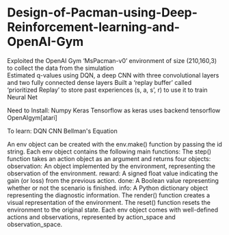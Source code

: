 # Design-of-Pacman-using-Deep-Reinforcement-learning-and-OpenAI-Gym
Exploited the OpenAI Gym ‘MsPacman-v0’ environment of size (210,160,3) to collect the data from the simulation \
Estimated q-values using DQN, a deep CNN with three convolutional layers and two fully connected dense layers 
Built a ‘replay buffer’ called ‘prioritized Replay’ to store past experiences (s, a, s’, r) to use it to train Neural Net

Need to Install:
Numpy
Keras
Tensorflow as keras uses backend tensorflow
OpenAIgym[atari] 

To learn:
DQN
CNN
Bellman's Equation


An env object can be created with the env.make(<game-id-string>) function by passing the id string.
Each env object contains the following main functions:
The step() function takes an action object as an argument and returns four objects:
observation: An object implemented by the environment, representing the observation of the environment.
reward: A signed float value indicating the gain (or loss) from the previous action.
done: A Boolean value representing whether or not the scenario is finished.
info: A Python dictionary object representing the diagnostic information.
The render() function creates a visual representation of the environment.
The reset() function resets the environment to the original state.
Each env object comes with well-defined actions and observations, represented by action_space and observation_space.
